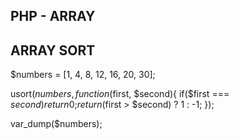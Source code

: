 PHP - ARRAY
---------------------------------------------
ARRAY SORT
---------------------------------------------
$numbers = [1, 4, 8, 12, 16, 20, 30];

usort($numbers, function($first, $second){
	if($first === $second){
		return 0;
	}
	return ($first > $second) ? 1 : -1;
});

var_dump($numbers);
